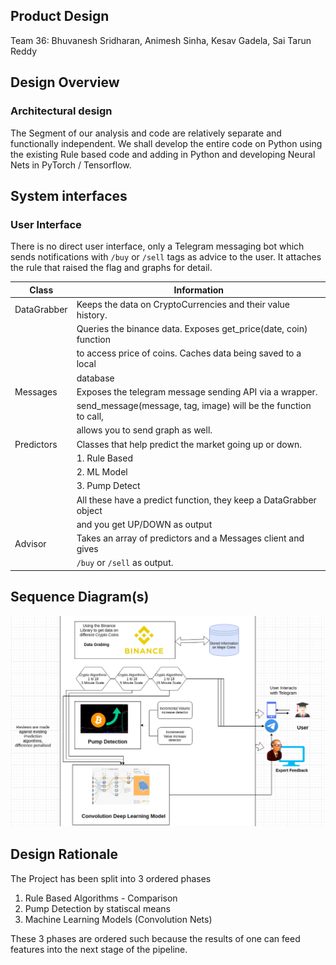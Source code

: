 ## Product Design

Team 36: Bhuvanesh Sridharan, Animesh Sinha, Kesav Gadela, Sai Tarun Reddy

## Design Overview

### Architectural design

The Segment of our analysis and code are relatively separate and functionally independent. We shall develop the entire code on Python using the existing Rule based code and adding in Python and developing Neural Nets in PyTorch / Tensorflow.

## System interfaces

### User Interface

There is no direct user interface, only a Telegram messaging bot which sends notifications with `/buy` or `/sell` tags as advice to the user. It attaches the rule that raised the flag and graphs for detail.

| Class       | Information                                                       |
| ----------- | ----------------------------------------------------------------- |
| DataGrabber | Keeps the data on CryptoCurrencies and their value history.       |
|             | Queries the binance data. Exposes get_price(date, coin) function  |
|             | to access price of coins. Caches data being saved to a local      |
|             | database                                                          |
| Messages    | Exposes the telegram message sending API via a wrapper.           |
|             | send_message(message, tag, image) will be the function to call,   |
|             | allows you to send graph as well.                                 |
| Predictors  | Classes that help predict the market going up or down.            |
|             | 1. Rule Based                                                     |
|             | 2. ML Model                                                       |
|             | 3. Pump Detect                                                    |
|             | All these have a predict function, they keep a DataGrabber object |
|             | and you get UP/DOWN as output                                     |
| Advisor     | Takes an array of predictors and a Messages client and gives      |
|             | `/buy` or `/sell` as output.                                      |

## Sequence Diagram(s)

![UseCase Diagram](../diagrams/usecase-diagram.png)

## Design Rationale

The Project has been split into 3 ordered phases
1. Rule Based Algorithms - Comparison
2. Pump Detection by statiscal means
3. Machine Learning Models (Convolution Nets)

These 3 phases are ordered such because the results of one can feed features into the next stage of the pipeline.